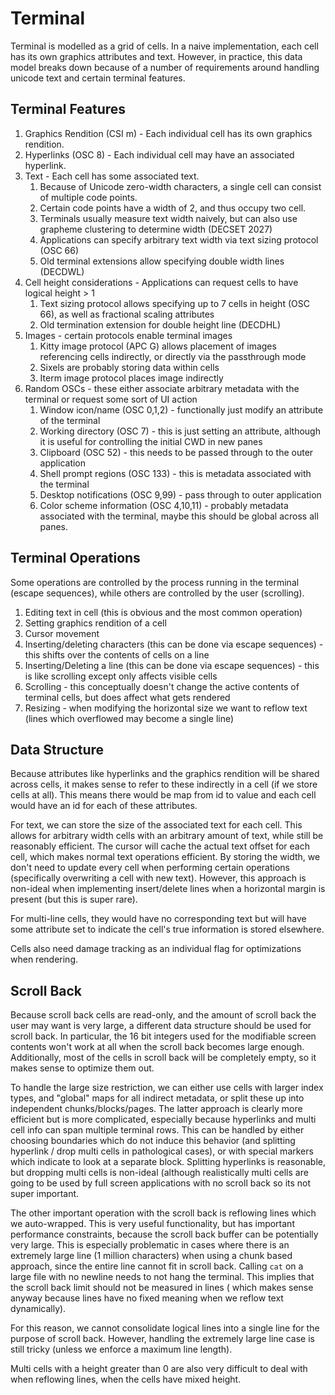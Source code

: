 # Terminal

Terminal is modelled as a grid of cells. In a naive implementation, each cell has its own graphics attributes
and text. However, in practice, this data model breaks down because of a number of requirements around handling
unicode text and certain terminal features.

## Terminal Features

1. Graphics Rendition (CSI m) - Each individual cell has its own graphics rendition.
1. Hyperlinks (OSC 8) - Each individual cell may have an associated hyperlink.
1. Text - Each cell has some associated text.
   1. Because of Unicode zero-width characters, a single cell can consist of multiple code points.
   1. Certain code points have a width of 2, and thus occupy two cell.
   1. Terminals usually measure text width naively, but can also use grapheme clustering to determine width (DECSET 2027)
   1. Applications can specify arbitrary text width via text sizing protocol (OSC 66)
   1. Old terminal extensions allow specifying double width lines (DECDWL)
1. Cell height considerations - Applications can request cells to have logical height > 1
   1. Text sizing protocol allows specifying up to 7 cells in height (OSC 66), as well as fractional scaling attributes
   1. Old termination extension for double height line (DECDHL)
1. Images - certain protocols enable terminal images
   1. Kitty image protocol (APC G) allows placement of images referencing cells indirectly, or directly via the
      passthrough mode
   1. Sixels are probably storing data within cells
   1. Iterm image protocol places image indirectly
1. Random OSCs - these either associate arbitrary metadata with the terminal or request some sort of UI action
   1. Window icon/name (OSC 0,1,2) - functionally just modify an attribute of the terminal
   1. Working directory (OSC 7) - this is just setting an attribute, although it is useful for controlling the initial
      CWD in new panes
   1. Clipboard (OSC 52) - this needs to be passed through to the outer application
   1. Shell prompt regions (OSC 133) - this is metadata associated with the terminal
   1. Desktop notifications (OSC 9,99) - pass through to outer application
   1. Color scheme information (OSC 4,10,11) - probably metadata associated with the terminal, maybe this should be
      global across all panes.

## Terminal Operations

Some operations are controlled by the process running in the terminal (escape sequences), while others are controlled by
the user (scrolling).

1. Editing text in cell (this is obvious and the most common operation)
1. Setting graphics rendition of a cell
1. Cursor movement
1. Inserting/deleting characters (this can be done via escape sequences) - this shifts over the contents of cells on a
   line
1. Inserting/Deleting a line (this can be done via escape sequences) - this is like scrolling except only affects
   visible cells
1. Scrolling - this conceptually doesn't change the active contents of terminal cells, but does affect what gets
   rendered
1. Resizing - when modifying the horizontal size we want to reflow text (lines which overflowed may become a single line)

## Data Structure

Because attributes like hyperlinks and the graphics rendition will be shared across cells, it makes sense to refer to
these indirectly in a cell (if we store cells at all). This means there would be map from id to value and each cell
would have an id for each of these attributes.

For text, we can store the size of the associated text for each cell. This allows for arbitrary width cells with an
arbitrary amount of text, while still be reasonably efficient. The cursor will cache the actual text offset for each
cell, which makes normal text operations efficient. By storing the width, we don't need to update every cell when
performing certain operations (specifically overwriting a cell with new text). However, this approach is non-ideal
when implementing insert/delete lines when a horizontal margin is present (but this is super rare).

For multi-line cells, they would have no corresponding text but will have some attribute set to indicate the cell's
true information is stored elsewhere.

Cells also need damage tracking as an individual flag for optimizations when rendering.

## Scroll Back

Because scroll back cells are read-only, and the amount of scroll back the user may want is very large, a different
data structure should be used for scroll back. In particular, the 16 bit integers used for the modifiable screen
contents won't work at all when the scroll back becomes large enough. Additionally, most of the cells in scroll back
will be completely empty, so it makes sense to optimize them out.

To handle the large size restriction, we can either use cells with larger index types, and "global" maps for all indirect
metadata, or split these up into independent chunks/blocks/pages. The latter approach is clearly more efficient but
is more complicated, especially because hyperlinks and multi cell info can span multiple terminal rows. This can be
handled by either choosing boundaries which do not induce this behavior (and splitting hyperlink / drop multi cells in
pathological cases), or with special markers which indicate to look at a separate block. Splitting hyperlinks is
reasonable, but dropping multi cells is non-ideal (although realistically multi cells are going to be used by full
screen applications with no scroll back so its not super important.

The other important operation with the scroll back is reflowing lines which we auto-wrapped. This is very useful
functionality, but has important performance constraints, because the scroll back buffer can be potentially very
large. This is especially problematic in cases where there is an extremely large line (1 million characters) when
using a chunk based approach, since the entire line cannot fit in scroll back. Calling `cat` on a large file with no
newline needs to not hang the terminal. This implies that the scroll back limit should not be measured in lines (
which makes sense anyway because lines have no fixed meaning when we reflow text dynamically).

For this reason, we cannot consolidate logical lines into a single line for the purpose of scroll back. However,
handling the extremely large line case is still tricky (unless we enforce a maximum line length).

Multi cells with a height greater than 0 are also very difficult to deal with when reflowing lines, when the cells have
mixed height.
